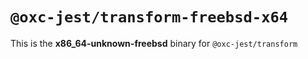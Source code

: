 # `@oxc-jest/transform-freebsd-x64`

This is the **x86_64-unknown-freebsd** binary for `@oxc-jest/transform`
